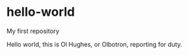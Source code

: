 # hello-world
My first repository

Hello world, this is Ol Hughes, or Olbotron, reporting for duty.
